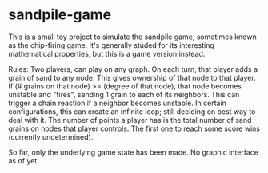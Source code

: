 sandpile-game
=============
This is a small toy project to simulate the sandpile game, sometimes known as the chip-firing game. It's generally studed for its interesting mathematical properties, but this is a game version instead.

Rules:
Two players, can play on any graph.
On each turn, that player adds a grain of sand to any node. This gives ownership of that node to that player.
  If (# grains on that node) >= (degree of that node), that node becomes unstable and "fires", sending 1 grain to each of its neighbors.
  This can trigger a chain reaction if a neighbor becomes unstable. In certain configurations, this can create an infinite loop; still deciding on best way to deal with it.
The number of points a player has is the total number of sand grains on nodes that player controls.
The first one to reach some score wins (currently undetermined).

So far, only the underlying game state has been made. No graphic interface as of yet.
